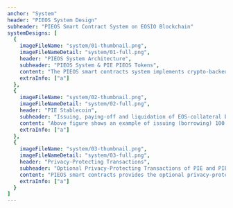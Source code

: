 ```yaml
---
anchor: "System"
header: "PIEOS System Design"
subheader: "PIEOS Smart Contract System on EOSIO Blockchain"
systemDesigns: [
  {
    imageFileName: "system/01-thumbnail.png",
    imageFileNameDetail: "system/01-full.png",
    header: "PIEOS System Architecture",
    subheader: "PIEOS System & PIE PIEOS Tokens",
    content: "The PIEOS smart contracts system implements crypto-backed stablecoin and optional privacy token transaction service on the EOS Public Blockchain. EOS (native system token) holders can issue (borrow) USD-pegged PIE stablecoins by locking EOS as collateral. The total supply of PIE stablecoin should be fully backed by the on-chain crypto collateral funds (EOS) without the counterparty risks of IOU-type stablecoins (e.g. USDT), through the automatic liquidation of loan positions having insufficient collateral value according to the collateral price feed from price-oracles. Privacy-protecting token transfer service for the PIE and PIEOS governance tokens implements the Monero-style privacy technology (ring-signature, one-time stealth address, bulletproofs) as the smart contracts in EOS blockchain. PIE stablecoin can be deposited to the on-chain PIE savings account service to gain stable and profitable interest earnings. PIEOS system is designed to maximize the interest-earning rate of PIE savings account service by distributing the large portion of PIEOS on-chain system profits from various sources of system revenue such as EOS staking profits from the locked EOS collaterals, PIE stablecoin paying-off fee (loan interest), liquidation penalty fee from liquidated PIE loan positions, privacy-protecting token transaction fee and transaction fee for large-amount PIE token transfer. The crypto-backed PIE stablecoin yielding high savings interest rate is expected to be a core underlying asset for other EOS DeFi services like DEX, lending services and derivatives. PIEOS governance token holders can manage the PIEOS system in a decentralized manner by participating in the governance votings, and can make the profits from a portion of PIEOS system revenues and increasing value of PIEOS ecosystem. PIEOS community will launch a DeFi-centric EOSIO-based public blockchain from the snapshot of PIEOS token distribution after establishing a good PIEOS ecosystem on EOS mainnet. The PIEOS governance tokens will be distributed through the PIEOS SCO (Stake-Coin-Offering) token distribution process, where EOS holders who stake their EOS tokens can receive PIEOS tokens without spending their crypto asset.",
    extraInfo: ["a"]
  },
  {
    imageFileName: "system/02-thumbnail.png",
    imageFileNameDetail: "system/02-full.png",
    header: "PIE Stablecoin",
    subheader: "Issuing, paying-off and liquidation of EOS-collateral backed USD-pegged PIE stablecoin",
    content: "Above figure shows an example of issuing (borrowing) 100 PIE with collateralized 10 EOS at a price of $15/EOS. With 130% liquidation-ratio, the loan position in the example is liquidated at the price of $12.5/EOS. There are two liquidation options (SELL-TO-ARBITRAGEUR, LOAN-TAKE-OVER) with 15% liquidation penalty fee rate, 5% discount rate for the arbitrageur and 9% discount rate for the loan-taker. The PIEOS system parameters like liquidation-ratio, loan interest rate, discount rates for arbitrageurs and loan-takers are managed by PIEOS governance token holders to keep the PIEOS system secure and stable.",
    extraInfo: ["a"]
  },
  {
    imageFileName: "system/03-thumbnail.png",
    imageFileNameDetail: "system/03-full.png",
    header: "Privacy-Protecting Transactions",
    subheader: "Optional Privacy-Protecting Transactions of PIE and PIEOS Token",
    content: "PIEOS smart contracts provides the optional privacy-protecting token transfer feature for the PIE stablecoin and the PIEOS governance token. Crypto-backed stablecoin with the privacy-protecting feature can be used as an secure alternative electronic-cash not revealing the whole transaction history of payment participants without centralized entities (e.g. IOU issuer and token-mixing service) having counterparty risks. The PIEOS system charges transaction fees for the PIE/PIEOS private token transfers. The on-chain private transaction fee is another sound source for the PIEOS token holders profits and the savings-interest distributed to the on-chain PIE stablecoin savings(staking) accounts. PIEOS system implements the Monero-style privacy token transaction technology conformed to the EOSIO blockchain protocol.",
    extraInfo: ["a"]
  }
]
---
```

